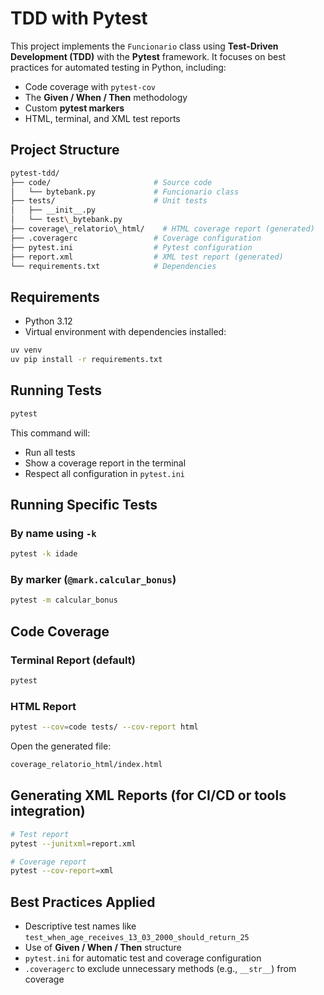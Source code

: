 # TDD with Pytest
This project implements the `Funcionario` class using **Test-Driven Development (TDD)** with the **Pytest** framework. It focuses on best practices for automated testing in Python, including:
- Code coverage with `pytest-cov`
- The **Given / When / Then** methodology
- Custom **pytest markers**
- HTML, terminal, and XML test reports

## Project Structure
```bash
pytest-tdd/
├── code/                       # Source code
│   └── bytebank.py             # Funcionario class
├── tests/                      # Unit tests
│   ├── __init__.py
│   └── test\_bytebank.py
├── coverage\_relatorio\_html/    # HTML coverage report (generated)
├── .coveragerc                 # Coverage configuration
├── pytest.ini                  # Pytest configuration
├── report.xml                  # XML test report (generated)
└── requirements.txt            # Dependencies
```

## Requirements
- Python 3.12
- Virtual environment with dependencies installed:
```bash
uv venv
uv pip install -r requirements.txt
```

## Running Tests

```bash
pytest
```

This command will:
* Run all tests
* Show a coverage report in the terminal
* Respect all configuration in `pytest.ini`

## Running Specific Tests

### By name using `-k`
```bash
pytest -k idade
```

### By marker (`@mark.calcular_bonus`)
```bash
pytest -m calcular_bonus
```

## Code Coverage
### Terminal Report (default)
```bash
pytest
```

### HTML Report
```bash
pytest --cov=code tests/ --cov-report html
```

Open the generated file:
```bash
coverage_relatorio_html/index.html
```

## Generating XML Reports (for CI/CD or tools integration)
```bash
# Test report
pytest --junitxml=report.xml

# Coverage report
pytest --cov-report=xml
```

## Best Practices Applied
* Descriptive test names like `test_when_age_receives_13_03_2000_should_return_25`
* Use of **Given / When / Then** structure
* `pytest.ini` for automatic test and coverage configuration
* `.coveragerc` to exclude unnecessary methods (e.g., `__str__`) from coverage